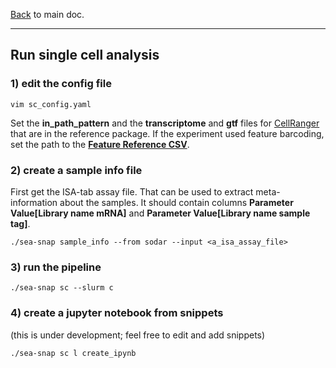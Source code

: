 [Back](../README.md) to main doc.

---

Run single cell analysis
-----------

### 1) edit the config file

```
vim sc_config.yaml
```

Set the **in_path_pattern** and the **transcriptome** and **gtf** files for [CellRanger](https://support.10xgenomics.com/single-cell-gene-expression/software/pipelines/latest/installation) that are in the reference package.
If the experiment used feature barcoding, set the path to the [**Feature Reference CSV**](https://support.10xgenomics.com/single-cell-gene-expression/software/pipelines/latest/using/feature-bc-analysis).

### 2) create a sample info file

First get the ISA-tab assay file. 
That can be used to extract meta-information about the samples.
It should contain columns **Parameter Value[Library name mRNA]** and **Parameter Value[Library name sample tag]**.

```
./sea-snap sample_info --from sodar --input <a_isa_assay_file>
```

### 3) run the pipeline

```
./sea-snap sc --slurm c
```

### 4) create a jupyter notebook from snippets

(this is under development; feel free to edit and add snippets)

```
./sea-snap sc l create_ipynb
```